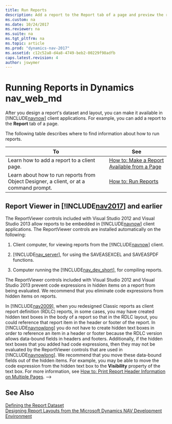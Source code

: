 ```yaml
---
title: Run Reports
description: Add a report to the Report tab of a page and preview the report from a client computer using the Report Viewer.
ms.custom: na
ms.date: 10/24/2017
ms.reviewer: na
ms.suite: na
ms.tgt_pltfrm: na
ms.topic: article
ms.prod: "dynamics-nav-2017"
ms.assetid: c12c52a8-d4a8-4749-beb2-00229f98adfb
caps.latest.revision: 4
author: jswymer
---
```

# Running Reports in Dynamics nav_web_md
After you design a report's dataset and layout, you can make it available in [!INCLUDE[navnow](includes/navnow_md.md)] client applications. For example, you can add a report to the **Report** tab of a page.

The following table describes where to find information about how to run reports.  

|To|See|  
|--------|---------|  
|Learn how to add a report to a client page.|[How to: Make a Report Available from a Page](How-to--Make-a-Report-Available-from-a-Page.md)|  
|Learn about how to run reports from Object Designer, a client, or at a command prompt.|[How to: Run Reports](How-to--Run-Reports.md)|  

##  <a name="ReportViewer"></a> Report Viewer in [!INCLUDE[nav2017](includes/nav2017.md)] and earlier  
The ReportViewer controls included with Visual Studio 2012 and Visual Studio 2013 allow reports to be embedded in [!INCLUDE[navnow](includes/navnow_md.md)] client applications. The ReportViewer controls are installed automatically on the following:  

1.  Client computer, for viewing reports from the [!INCLUDE[navnow](includes/navnow_md.md)] client.  

2.  [!INCLUDE[nav_server](includes/nav_server_md.md)], for using the SAVEASEXCEL and SAVEASPDF functions.  

3.  Computer running the [!INCLUDE[nav_dev_short](includes/nav_dev_short_md.md)], for compiling reports.  

The ReportViewer controls included with Visual Studio 2012 and Visual Studio 2013 prevent code expressions in hidden items on a report from being evaluated. We recommend that you eliminate code expressions from hidden items on reports.  

In [!INCLUDE[nav2009](includes/nav2009_md.md)], when you redesigned Classic reports as client report definition \(RDLC\) reports, in some cases, you may have created hidden text boxes in the body of a report so that in the RDLC layout, you could reference that report item in the header or footer of the report. In [!INCLUDE[navnowlong](includes/navnowlong_md.md)] you do not have to create hidden text boxes in order to reference an item in a header or footer because the RDLC version allows data-bound fields in headers and footers. Additionally, if the hidden text boxes that you added had code expressions, then they may not be evaluated by the ReportViewer controls that are used in [!INCLUDE[navnowlong](includes/navnowlong_md.md)]. We recommend that you move these data-bound fields out of the hidden items. For example, you may be able to move the code expression from the hidden text box to the **Visibility** property of the text box. For more information, see [How to: Print Report Header Information on Multiple Pages](How-to--Print-Report-Header-Information-on-Multiple-Pages.md). -->

## See Also  
 [Defining the Report Dataset](Defining-the-Report-Dataset.md)   
 [Designing Report Layouts from the Microsoft Dynamics NAV Development Environment](Designing-Report-Layouts-from-the-Microsoft-Dynamics-NAV-Development-Environment.md)
